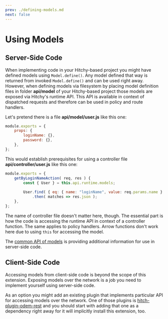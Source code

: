 ```yaml
---
prev: ./defining-models.md
next: false
---
```


# Using Models

## Server-Side Code

When implementing code in your Hitchy-based project you might have defined models using `Model.define()`. Any model defined that way is returned from invoked `Model.define()` and can be used right away. However, when defining models via filesystem by placing model definition files in folder **api/model** of your Hitchy-based project those models are exposed via Hitchy's runtime API. This API is available in context of dispatched requests and therefore can be used in policy and route handlers.

Let's pretend there is a file **api/model/user.js** like this one:

```javascript
module.exports = {
	props: {
		loginName: {},
		password: {},
	},
};
```  

This would establish prerequisites for using a controller file **api/controller/user.js** like this one:

```javascript
module.exports = {
	getByLoginNameAction( req, res ) {
		const { User } = this.api.runtime.models;
		
		User.find( { eq: { name: "loginName", value: req.params.name } } )
			.then( matches => res.json );
	},
};
```  

The name of controller file doesn't matter here, though. The essential part is how the code is accessing the runtime API in context of a controller function. The same applies to policy handlers. Arrow functions don't work here due to using `this` for accessing the model.

The [common API of models](../api/model.md) is providing additional information for use in server-side code.

## Client-Side Code

Accessing models from client-side code is beyond the scope of this extension. Exposing models over the network is a job you need to implement yourself using server-side code. 

As an option you might add an existing plugin that implements particular API for accessing models over the network. One of those plugins is [hitch-plugin-odem-rest](https://www.npmjs.com/package/hitchy-plugin-odem-rest) and you should start with adding that one as a dependency right away for it will implicitly install this extension, too.

